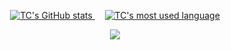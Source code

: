 <p align="center">
  <a href="https://github.com/tsaichen1o/github-readme-stats">
    <img src="https://github-readme-stats.vercel.app/api?username=tsaichen1o" alt="TC's GitHub stats" />
  </a>
  <span>&nbsp;&nbsp;&nbsp;</span>
  <a href="https://github.com/anuraghazra/github-readme-stats">
    <img src="https://github-readme-stats.vercel.app/api/top-langs/?username=tsaichen1o&layout=compact" alt="TC's most used language" />
  </a>
</p>

<p align="center">
  <a href="https://skillicons.dev">
    <img src="https://skillicons.dev/icons?i=git,react,nextjs,py,cpp,supabase,mongodb,graphql,fastapi" />
  </a>
</p>
